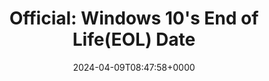 ---
title: "Official: Windows 10's End of Life(EOL) Date"
description: "The final version of Windows 10(version 22H2) which was released on Oct 18, 2022, will end of life(EOL) on Oct 14, 2025, Microsoft officially confirmed."
image: "images/post/2024/05/image-20.png"
date: "2024-04-09T08:47:58+0000"
categories: ["News"]
tags: ["end of life", "lifecycle", "Microsoft", "Windows 10"]
type: "regular" # available types: [featured/regular]
draft: false
sitemapExclude: false
---